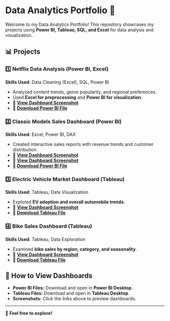 # Data Analytics Portfolio 🎯  

Welcome to my Data Analytics Portfolio! This repository showcases my projects using **Power BI, Tableau, SQL, and Excel** for data analysis and visualization.

## 📊 Projects  

### 1️⃣ Netflix Data Analysis (Power BI, Excel)  
**Skills Used:** Data Cleaning (Excel), SQL, Power BI  
- Analyzed content trends, genre popularity, and regional preferences.  
- Used **Excel for preprocessing** and **Power BI for visualization**.  
- 📌 **[View Dashboard Screenshot](https://github.com/AashPathan/Data-Analytics-Portfolio/blob/main/Netflix%20Dashboard.png)**  
- 📂 **[Download Power BI File](https://github.com/AashPathan/Data-Analytics-Portfolio/blob/main/Netflix_Dashboard.pbix)**  

### 2️⃣ Classic Models Sales Dashboard (Power BI)  
**Skills Used:** Excel, Power BI, DAX  
- Created interactive sales reports with revenue trends and customer distribution.  
- 📌 **[View Dashboard Screenshot](https://github.com/AashPathan/Data-Analytics-Portfolio/blob/main/Sales%20Dashboard%201.png)**
- 📌 **[View Dashboard Screenshot](https://github.com/AashPathan/Data-Analytics-Portfolio/blob/main/Sales%20Dashboard%202.png)**  
- 📂 **[Download Power BI File](https://github.com/AashPathan/Data-Analytics-Portfolio/blob/main/Sales_Dashboard.pbix)**  

### 3️⃣ Electric Vehicle Market Dashboard (Tableau)  
**Skills Used:** Tableau, Data Visualization  
- Explored **EV adoption and overall automobile trends**.  
- 📌 **[View Dashboard Screenshot](https://github.com/AashPathan/Data-Analytics-Portfolio/blob/main/Tableau%20EV%20Car%20Dashboard.png)**  
- 📂 **[Download Tableau File](https://github.com/AashPathan/Data-Analytics-Portfolio/blob/main/EV%20Analysis.twb)**  

### 4️⃣ Bike Sales Dashboard (Tableau)  
**Skills Used:** Tableau, Data Exploration  
- Examined **bike sales by region, category, and seasonality**.  
- 📌 **[View Dashboard Screenshot](https://github.com/AashPathan/Data-Analytics-Portfolio/blob/main/Tableau%20Bike%20Sales%20Dashboard.png)**  
- 📂 **[Download Tableau File](link_to_file.twbx)**  

## 🔗 How to View Dashboards  
- **Power BI Files:** Download and open in **Power BI Desktop**.  
- **Tableau Files:** Download and open in **Tableau Desktop**.  
- **Screenshots:** Click the links above to preview dashboards.  

---
👋 **Feel free to explore!** 
